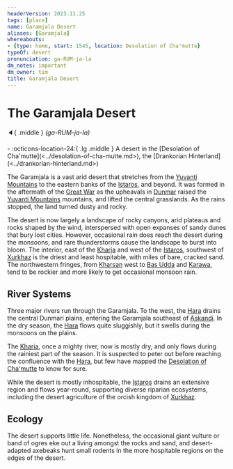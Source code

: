 ```yaml
---
headerVersion: 2023.11.25
tags: [place]
name: Garamjala Desert
aliases: [Garamjala]
whereabouts:
- {type: home, start: 1545, location: Desolation of Cha'mutte}
typeOf: desert
pronunciation: ga-RUM-ja-la
dm_notes: important
dm_owner: tim
title: Garamjala Desert
---
```

# The Garamjala Desert
:speaker:{ .middle } *(ga-RUM-ja-la)*  
<div class="grid cards ext-narrow-margin ext-one-column" markdown>
-    :octicons-location-24:{ .lg .middle } A desert in the [Desolation of Cha'mutte](<../desolation-of-cha-mutte.md>), the [Drankorian Hinterland](<../drankorian-hinterland.md>)  
</div>


The Garamjala is a vast arid desert that stretches from the [Yuvanti Mountains](<../../greater-dunmar/yuvanti-mountains.md>) to the eastern banks of the [Istaros](<../../major-rivers/istaros-watershed/istaros.md>), and beyond. It was formed in the aftermath of the [Great War](<../../../events/1500s/great-war.md>) as the upheavals in [Dunmar](<../../greater-dunmar/realms/dunmar/dunmar.md>) raised the [Yuvanti Mountains](<../../greater-dunmar/yuvanti-mountains.md>) mountains, and lifted the central grasslands. As the rains stopped, the land turned dusty and rocky. 

The desert is now largely a landscape of rocky canyons, arid plateaus and rocks shaped by the wind, interspersed with open expanses of sandy dunes that bury lost cities. However, occasional rain does reach the desert during the monsoons, and rare thunderstorms cause the landscape to burst into bloom. The interior, east of the [Kharja](<../../greater-dunmar/kharja.md>) and west of the [Istaros](<../../major-rivers/istaros-watershed/istaros.md>), southwest of [Xurkhaz](<../../upper-istaros/xurkhaz/xurkhaz.md>) is the driest and least hospitable, with miles of bare, cracked sand. The northwestern fringes, from [Kharsan](<../../greater-dunmar/dunmari-basin/kharsan.md>) west to [Bas Udda](<../../greater-dunmar/realms/dunmar/eastern-dunmar/bas-udda.md>) and [Karawa](<../../greater-dunmar/realms/dunmar/eastern-dunmar/karawa.md>), tend to be rockier and more likely to get occasional monsoon rain. 

## River Systems

Three major rivers run through the Garamjala. To the west, the [Hara](<../../greater-dunmar/rivers/hara-watershed/hara.md>) drains the central Dunmari plains, entering the Garamjala southeast of [Askandi](<../../greater-dunmar/realms/dunmar/central-dunmar/askandi.md>). In the dry season, the [Hara](<../../greater-dunmar/rivers/hara-watershed/hara.md>) flows quite sluggishly, but it swells during the monsoons on the plains. 



The [Kharja](<../../greater-dunmar/kharja.md>), once a mighty river, now is mostly dry, and only flows during the rainiest part of the season. It is suspected to peter out before reaching the confluence with the [Hara](<../../greater-dunmar/rivers/hara-watershed/hara.md>), but few have mapped the [Desolation of Cha'mutte](<../desolation-of-cha-mutte.md>) to know for sure. 



While the desert is mostly inhospitable, the [Istaros](<../../major-rivers/istaros-watershed/istaros.md>) drains an extensive region and flows year-round, supporting diverse riparian ecosystems, including the desert agriculture of the orcish kingdom of [Xurkhaz](<../../upper-istaros/xurkhaz/xurkhaz.md>). 

## Ecology

The desert supports little life. Nonetheless, the occasional giant vulture or band of ogres eke out a living amongst the rocks and sand, and desert-adapted axebeaks hunt small rodents in the more hospitable regions on the edges of the desert. 

